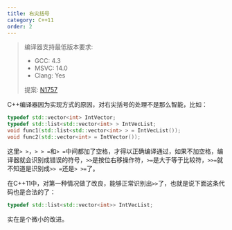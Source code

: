 ```yaml
---
title: 右尖括号
category: C++11
order: 2
---
```


> 编译器支持最低版本要求:
> * GCC: 4.3
> * MSVC: 14.0
> * Clang: Yes
>
> 提案: [N1757](http://www.open-std.org/jtc1/sc22/wg21/docs/papers/2005/n1757.html)

C++编译器因为实现方式的原因，对右尖括号的处理不是那么智能，比如：

```c++
typedef std::vector<int> IntVector;
typedef std::list<std::vector<int> > IntVecList;
void func1(std::list<std::vector<int> > = IntVecList());
void func2(std::vector<int> = IntVector());
```

这里`> >`，`> > =`和`> =`中间都加了空格，才得以正确编译通过，如果不加空格，编译器就会识别成错误的符号，`>>`是按位右移操作符，`>=`是大于等于比较符，`>>=`就不知道是识别成`>> =`还是`> >=`了。

在C++11中，对第一种情况做了改良，能够正常识别出`>>`了，也就是说下面这条代码也是合法的了：

```c++
typedef std::list<std::vector<int>> IntVecList;
```

实在是个微小的改进。